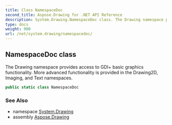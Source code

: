 ```yaml
---
title: Class NamespaceDoc
second_title: Aspose.Drawing for .NET API Reference
description: System.Drawing.NamespaceDoc class. The Drawing namespace provides access to GDI basic graphics functionality. More advanced functionality is provided in the Drawing2D Imaging and Text namespaces
type: docs
weight: 900
url: /net/system.drawing/namespacedoc/
---
```

## NamespaceDoc class

The Drawing namespace provides access to GDI+ basic graphics functionality. More advanced functionality is provided in the Drawing2D, Imaging, and Text namespaces.

```csharp
public static class NamespaceDoc
```

### See Also

* namespace [System.Drawing](../../system.drawing/)
* assembly [Aspose.Drawing](../../)


